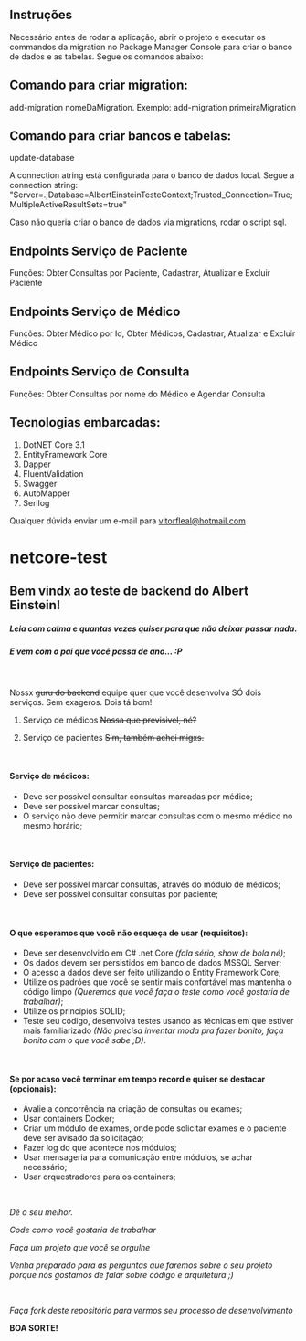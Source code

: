 ## Instruções

Necessário antes de rodar a aplicação, abrir o projeto e executar os commandos da migration no Package Manager Console para criar o banco de dados e as tabelas. Segue os comandos abaixo:

## Comando para criar migration: 

add-migration nomeDaMigration. 
Exemplo: add-migration primeiraMigration</p>

## Comando para criar bancos e tabelas: 

update-database

A connection atring está configurada para o banco de dados local. Segue a connection string: "Server=.;Database=AlbertEinsteinTesteContext;Trusted_Connection=True;MultipleActiveResultSets=true"

Caso não queria criar o banco de dados via migrations, rodar o script sql.

## Endpoints Serviço de Paciente
            
Funções: Obter Consultas por Paciente, Cadastrar, Atualizar e Excluir Paciente 
            
## Endpoints Serviço de Médico

Funções: Obter Médico por Id, Obter Médicos, Cadastrar, Atualizar e Excluir Médico

## Endpoints Serviço de Consulta

Funções: Obter Consultas por nome do Médico e Agendar Consulta

## Tecnologias embarcadas:
1. DotNET Core 3.1
2. EntityFramework Core
3. Dapper
4. FluentValidation
5. Swagger
6. AutoMapper
7. Serilog


Qualquer dúvida enviar um e-mail para vitorfleal@hotmail.com


# netcore-test

## Bem vindx ao teste de backend do Albert Einstein!
##### Leia com calma e quantas vezes quiser para que não deixar passar nada.
##### E vem com o pai que você passa de ano... :P

<br/>

Nossx ~~guru do backend~~ equipe quer que você desenvolva SÓ dois serviços. Sem exageros. Dois tá bom!

1. Serviço de médicos ~~Nossa que previsivel, né?~~

2. Serviço de pacientes ~~Sim, também achei migxs.~~

<br/>

#### Serviço de médicos:
- Deve ser possível consultar consultas marcadas por médico;
- Deve ser possível marcar consultas;
- O serviço não deve permitir marcar consultas com o mesmo médico no mesmo horário;

<br/>

#### Serviço de pacientes:
- Deve ser possível marcar consultas, através do módulo de médicos;
- Deve ser possível consultar consultas por paciente;

<br/>

#### O que esperamos que você não esqueça de usar (requisitos):
- Deve ser desenvolvido em C# .net Core *(fala sério, show de bola né)*;
- Os dados devem ser persistidos em banco de dados MSSQL Server;
- O acesso a dados deve ser feito utilizando o Entity Framework Core;
- Utilize os padrões que você se sentir mais confortável mas mantenha o código limpo *(Queremos que você faça o teste como você gostaria de trabalhar)*;
- Utilize os princípios SOLID;
- Teste seu código, desenvolva testes usando as técnicas em que estiver mais familiarizado *(Não precisa inventar moda pra fazer bonito, faça bonito com o que você sabe ;D)*.

<br/>

#### Se por acaso você terminar em tempo record e quiser se destacar (opcionais):
- Avalie a concorrência na criação de consultas ou exames;
- Usar containers Docker;
- Criar um módulo de exames, onde pode solicitar exames e o paciente deve ser avisado da solicitação;
- Fazer log do que acontece nos módulos;
- Usar mensageria para comunicação entre módulos, se achar necessário;
- Usar orquestradores para os containers;

<br/>

*Dê o seu melhor.*

*Code como você gostaria de trabalhar*

*Faça um projeto que você se orgulhe*

*Venha preparado para as perguntas que faremos sobre o seu projeto porque nós gostamos de falar sobre código e arquitetura ;)*

<br/>

*Faça fork deste repositório para vermos seu processo de desenvolvimento*

**BOA SORTE!**
